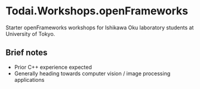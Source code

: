 Todai.Workshops.openFrameworks
==============================

Starter openFrameworks workshops for Ishikawa Oku laboratory students at University of Tokyo.

Brief notes
-----------

* Prior C++ experience expected
* Generally heading towards computer vision / image processing applications
